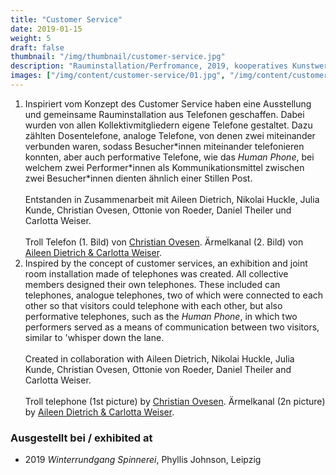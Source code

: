 ```yaml
---
title: "Customer Service"
date: 2019-01-15
weight: 5
draft: false
thumbnail: "/img/thumbnail/customer-service.jpg"
description: "Rauminstallation/Perfromance, 2019, kooperatives Kunstwerk vom Phyllis Johnson"
images: ["/img/content/customer-service/01.jpg", "/img/content/customer-service/02.jpg", "/img/content/customer-service/03.jpg"]
---
```


1. Inspiriert vom Konzept des Customer Service haben eine Ausstellung und gemeinsame Rauminstallation aus Telefonen geschaffen. Dabei wurden von allen Kollektivmitgliedern eigene Telefone gestaltet. Dazu zählten Dosentelefone, analoge Telefone, von denen zwei miteinander verbunden waren, sodass Besucher*innen miteinander telefonieren konnten, aber auch performative Telefone, wie das *Human Phone*, bei welchem zwei Performer\*innen als Kommunikationsmittel zwischen zwei Besucher\*innen dienten ähnlich einer Stillen Post. \
\
Entstanden in Zusammenarbeit mit Aileen Dietrich, Nikolai Huckle, Julia Kunde, Christian Ovesen, Ottonie von Roeder, Daniel Theiler und Carlotta Weiser. \
\
Troll Telefon (1. Bild) von [Christian Ovesen](#). Ärmelkanal (2. Bild) von [Aileen Dietrich & Carlotta Weiser](http://actu-tactu.de/).
2. Inspired by the concept of customer services, an exhibition and joint room installation made of telephones was created. All collective members designed their own telephones. These included can telephones, analogue telephones, two of which were connected to each other so that visitors could telephone with each other, but also performative telephones, such as the *Human Phone*, in which two performers served as a means of communication between two visitors, similar to 'whisper down the lane. \
\
Created in collaboration with Aileen Dietrich, Nikolai Huckle, Julia Kunde, Christian Ovesen, Ottonie von Roeder, Daniel Theiler and Carlotta Weiser. \
\
Troll telephone (1st picture) by [Christian Ovesen](#). Ärmelkanal (2n picture) by [Aileen Dietrich & Carlotta Weiser](http://actu-tactu.de/).

### Ausgestellt bei / exhibited at
* 2019 *Winterrundgang Spinnerei*, Phyllis Johnson, Leipzig
